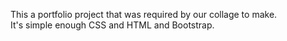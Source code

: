 This a portfolio project that was required by our collage to make.
<br>
It's simple enough CSS and HTML and Bootstrap.
